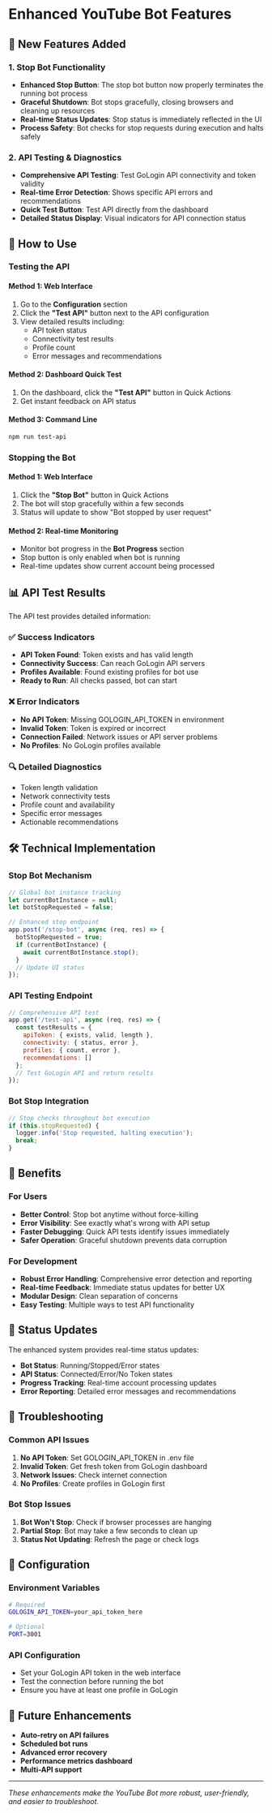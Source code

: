 # Enhanced YouTube Bot Features

## 🚀 New Features Added

### 1. **Stop Bot Functionality** 
- **Enhanced Stop Button**: The stop bot button now properly terminates the running bot process
- **Graceful Shutdown**: Bot stops gracefully, closing browsers and cleaning up resources
- **Real-time Status Updates**: Stop status is immediately reflected in the UI
- **Process Safety**: Bot checks for stop requests during execution and halts safely

### 2. **API Testing & Diagnostics**
- **Comprehensive API Testing**: Test GoLogin API connectivity and token validity
- **Real-time Error Detection**: Shows specific API errors and recommendations
- **Quick Test Button**: Test API directly from the dashboard
- **Detailed Status Display**: Visual indicators for API connection status

## 🔧 How to Use

### Testing the API

#### Method 1: Web Interface
1. Go to the **Configuration** section
2. Click the **"Test API"** button next to the API configuration
3. View detailed results including:
   - API token status
   - Connectivity test results
   - Profile count
   - Error messages and recommendations

#### Method 2: Dashboard Quick Test
1. On the dashboard, click the **"Test API"** button in Quick Actions
2. Get instant feedback on API status

#### Method 3: Command Line
```bash
npm run test-api
```

### Stopping the Bot

#### Method 1: Web Interface
1. Click the **"Stop Bot"** button in Quick Actions
2. The bot will stop gracefully within a few seconds
3. Status will update to show "Bot stopped by user request"

#### Method 2: Real-time Monitoring
- Monitor bot progress in the **Bot Progress** section
- Stop button is only enabled when bot is running
- Real-time updates show current account being processed

## 📊 API Test Results

The API test provides detailed information:

### ✅ Success Indicators
- **API Token Found**: Token exists and has valid length
- **Connectivity Success**: Can reach GoLogin API servers
- **Profiles Available**: Found existing profiles for bot use
- **Ready to Run**: All checks passed, bot can start

### ❌ Error Indicators
- **No API Token**: Missing GOLOGIN_API_TOKEN in environment
- **Invalid Token**: Token is expired or incorrect
- **Connection Failed**: Network issues or API server problems
- **No Profiles**: No GoLogin profiles available

### 🔍 Detailed Diagnostics
- Token length validation
- Network connectivity tests
- Profile count and availability
- Specific error messages
- Actionable recommendations

## 🛠️ Technical Implementation

### Stop Bot Mechanism
```javascript
// Global bot instance tracking
let currentBotInstance = null;
let botStopRequested = false;

// Enhanced stop endpoint
app.post('/stop-bot', async (req, res) => {
  botStopRequested = true;
  if (currentBotInstance) {
    await currentBotInstance.stop();
  }
  // Update UI status
});
```

### API Testing Endpoint
```javascript
// Comprehensive API test
app.get('/test-api', async (req, res) => {
  const testResults = {
    apiToken: { exists, valid, length },
    connectivity: { status, error },
    profiles: { count, error },
    recommendations: []
  };
  // Test GoLogin API and return results
});
```

### Bot Stop Integration
```javascript
// Stop checks throughout bot execution
if (this.stopRequested) {
  logger.info('Stop requested, halting execution');
  break;
}
```

## 🎯 Benefits

### For Users
- **Better Control**: Stop bot anytime without force-killing
- **Error Visibility**: See exactly what's wrong with API setup
- **Faster Debugging**: Quick API tests identify issues immediately
- **Safer Operation**: Graceful shutdown prevents data corruption

### For Development
- **Robust Error Handling**: Comprehensive error detection and reporting
- **Real-time Feedback**: Immediate status updates for better UX
- **Modular Design**: Clean separation of concerns
- **Easy Testing**: Multiple ways to test API functionality

## 🔄 Status Updates

The enhanced system provides real-time status updates:

- **Bot Status**: Running/Stopped/Error states
- **API Status**: Connected/Error/No Token states  
- **Progress Tracking**: Real-time account processing updates
- **Error Reporting**: Detailed error messages and recommendations

## 🚨 Troubleshooting

### Common API Issues
1. **No API Token**: Set GOLOGIN_API_TOKEN in .env file
2. **Invalid Token**: Get fresh token from GoLogin dashboard
3. **Network Issues**: Check internet connection
4. **No Profiles**: Create profiles in GoLogin first

### Bot Stop Issues
1. **Bot Won't Stop**: Check if browser processes are hanging
2. **Partial Stop**: Bot may take a few seconds to clean up
3. **Status Not Updating**: Refresh the page or check logs

## 📝 Configuration

### Environment Variables
```bash
# Required
GOLOGIN_API_TOKEN=your_api_token_here

# Optional
PORT=3001
```

### API Configuration
- Set your GoLogin API token in the web interface
- Test the connection before running the bot
- Ensure you have at least one profile in GoLogin

## 🔮 Future Enhancements

- **Auto-retry on API failures**
- **Scheduled bot runs**
- **Advanced error recovery**
- **Performance metrics dashboard**
- **Multi-API support**

---

*These enhancements make the YouTube Bot more robust, user-friendly, and easier to troubleshoot.* 
